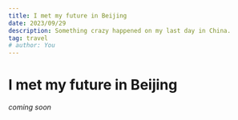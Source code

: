 ```yaml
---
title: I met my future in Beijing 
date: 2023/09/29
description: Something crazy happened on my last day in China.
tag: travel
# author: You
---
```


# I met my future in Beijing
*coming soon*